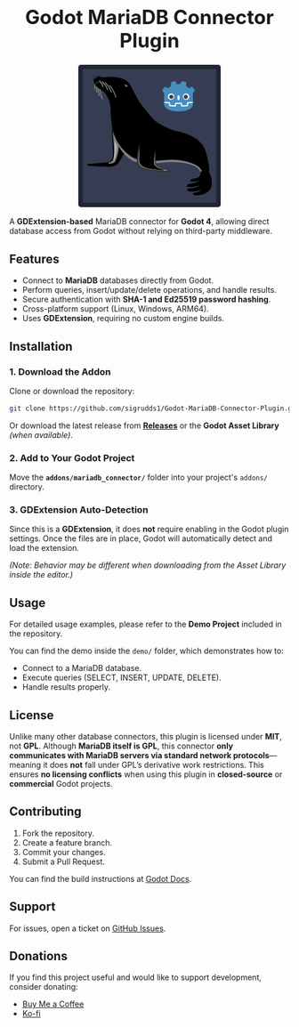 <h1 align="center" style="font-size: 2.5em;">Godot MariaDB Connector Plugin</h1>

<p align="center">
  <img src="demo/addons/godot-mariadb-connector/godot-mariadb-connector.png" alt="MariaDB Connector" />
</p>

A **GDExtension-based** MariaDB connector for **Godot 4**, allowing direct database access from Godot without relying on third-party middleware.

## Features
- Connect to **MariaDB** databases directly from Godot.
- Perform queries, insert/update/delete operations, and handle results.
- Secure authentication with **SHA-1 and Ed25519 password hashing**.
- Cross-platform support (Linux, Windows, ARM64).
- Uses **GDExtension**, requiring no custom engine builds.

## Installation
### 1. Download the Addon
Clone or download the repository:
```sh
git clone https://github.com/sigrudds1/Godot-MariaDB-Connector-Plugin.git
```
Or download the latest release from **[Releases](https://github.com/sigrudds1/Godot-MariaDB-Connector-Plugin/releases)** or the **Godot Asset Library** *(when available)*.

### 2. Add to Your Godot Project
Move the **`addons/mariadb_connector/`** folder into your project's `addons/` directory.

### 3. GDExtension Auto-Detection
Since this is a **GDExtension**, it does **not** require enabling in the Godot plugin settings. Once the files are in place, Godot will automatically detect and load the extension.

*(Note: Behavior may be different when downloading from the Asset Library inside the editor.)*

## Usage
For detailed usage examples, please refer to the **Demo Project** included in the repository.

You can find the demo inside the `demo/` folder, which demonstrates how to:

- Connect to a MariaDB database.
- Execute queries (SELECT, INSERT, UPDATE, DELETE).
- Handle results properly.

## License

Unlike many other database connectors, this plugin is licensed under **MIT**, not **GPL**. Although **MariaDB itself is GPL**, this connector **only communicates with MariaDB servers via standard network protocols**—meaning it does **not** fall under GPL’s derivative work restrictions. This ensures **no licensing conflicts** when using this plugin in **closed-source** or **commercial** Godot projects.

## Contributing

1. Fork the repository.
2. Create a feature branch.
3. Commit your changes.
4. Submit a Pull Request.

You can find the build instructions at [Godot Docs](https://docs.godotengine.org/en/stable/tutorials/scripting/gdextension/gdextension_cpp_example.html).

## Support

For issues, open a ticket on [GitHub Issues](https://github.com/sigrudds1/Godot-MariaDB-Connector-Plugin/issues).

## Donations
If you find this project useful and would like to support development, consider donating:
- [Buy Me a Coffee](https://buymeacoffee.com/VikingTinkerer)
- [Ko-fi](https://ko-fi.com/vikingtinkerer)


